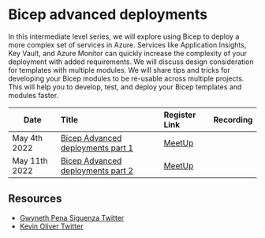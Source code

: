# Bicep advanced deployments

In this intermediate level series, we will explore using Bicep to deploy a more complex set of services in Azure. Services like Application Insights, Key Vault, and Azure Monitor can quickly increase the complexity of your deployment with added requirements. We will discuss design consideration for templates with multiple modules. We will share tips and tricks for developing your Bicep modules to be re-usable across multiple projects. This will help you to develop, test, and deploy your Bicep templates and modules faster.   
 

 Date | Title |  Register Link | Recording
---       | :---   | :--- | :---
May 4th 2022 |[Bicep Advanced deployments part 1](build-vnet-bicep/README.md)                     |  [MeetUp](https://www.meetup.com/Microsoft-Reactor-New-York/events/285347259)      | 
May 11th 2022 |[Bicep Advanced deployments part 2 ](work-within-vnet/README.md)   | [MeetUp](https://www.meetup.com/Microsoft-Reactor-New-York/events/285347390)        |       
       

## Resources

- [Gwyneth Pena Siguenza Twitter](https://twitter.com/madebygps)
- [Kevin Oliver Twitter](https://twitter.com/TechnicalPanda)





